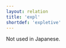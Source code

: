 ```yaml
---
layout: relation
title: 'expl'
shortdef: 'expletive'
---
```


Not used in Japanese.
<!-- Interlanguage links updated Út zář 29 20:43:18 CEST 2020 -->
